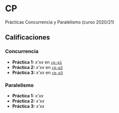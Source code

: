 # CP

Prácticas Concurrencia y Paralelismo (curso 2020/21)

## Calificaciones

### Concurrencia

- **Práctica 1:** *x'xx* en [`cp-p1`](https://github.com/ikergcalvino/cp-p1)
- **Práctica 2:** *x'xx* en [`cp-p2`](https://github.com/ikergcalvino/cp-p2)
- **Práctica 3:** *x'xx* en [`cp-p3`](https://github.com/ikergcalvino/cp-p3)

### Paralelismo

- **Práctica 1:** *x'xx*
- **Práctica 2:** *x'xx*
- **Práctica 3:** *x'xx*
